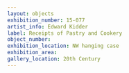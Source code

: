 ```yaml
---
layout: objects
exhibition_number: 15-077
artist_info: Edward Kidder
label: Receipts of Pastry and Cookery
object_number: 
exhibition_location: NW hanging case
exhibition_area: 
gallery_location: 20th Century 
---
```

